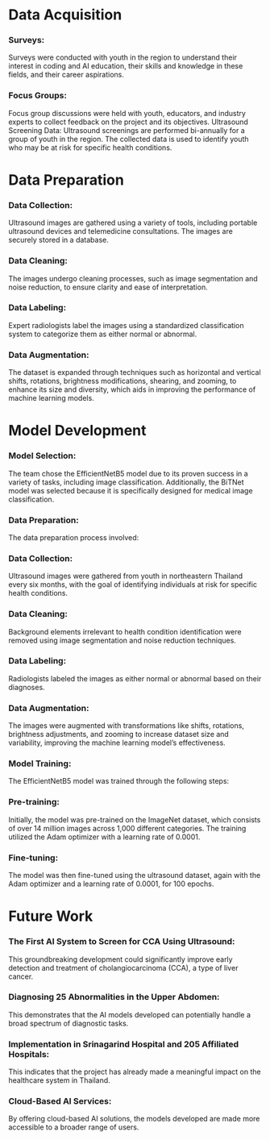 <h1>Data Acquisition</h1>
<h3>Surveys:</h3> Surveys were conducted with youth in the region to understand their interest in coding and AI education, their skills and knowledge in these fields, and their career aspirations.
<h3>Focus Groups:</h3> Focus group discussions were held with youth, educators, and industry experts to collect feedback on the project and its objectives.
Ultrasound Screening Data:</h3> Ultrasound screenings are performed bi-annually for a group of youth in the region. The collected data is used to identify youth who may be at risk for specific health conditions.
<h1>Data Preparation</h1>
<h3>Data Collection:</h3> Ultrasound images are gathered using a variety of tools, including portable ultrasound devices and telemedicine consultations. The images are securely stored in a database.
<h3>Data Cleaning:</h3> The images undergo cleaning processes, such as image segmentation and noise reduction, to ensure clarity and ease of interpretation.
<h3>Data Labeling:</h3> Expert radiologists label the images using a standardized classification system to categorize them as either normal or abnormal.
<h3>Data Augmentation:</h3> The dataset is expanded through techniques such as horizontal and vertical shifts, rotations, brightness modifications, shearing, and zooming, to enhance its size and diversity, which aids in improving the performance of machine learning models.
<h1>Model Development</h1>
<h3>Model Selection:</h3> The team chose the EfficientNetB5 model due to its proven success in a variety of tasks, including image classification. Additionally, the BiTNet model was selected because it is specifically designed for medical image classification.

<h3>Data Preparation:</h3> The data preparation process involved:

<h3>Data Collection:</h3> Ultrasound images were gathered from youth in northeastern Thailand every six months, with the goal of identifying individuals at risk for specific health conditions.
<h3>Data Cleaning:</h3> Background elements irrelevant to health condition identification were removed using image segmentation and noise reduction techniques.
<h3>Data Labeling:</h3> Radiologists labeled the images as either normal or abnormal based on their diagnoses.
<h3>Data Augmentation:</h3> The images were augmented with transformations like shifts, rotations, brightness adjustments, and zooming to increase dataset size and variability, improving the machine learning model’s effectiveness.
<h3>Model Training:</h3> The EfficientNetB5 model was trained through the following steps:

<h3>Pre-training:</h3> Initially, the model was pre-trained on the ImageNet dataset, which consists of over 14 million images across 1,000 different categories. The training utilized the Adam optimizer with a learning rate of 0.0001.
<h3>Fine-tuning:</h3> The model was then fine-tuned using the ultrasound dataset, again with the Adam optimizer and a learning rate of 0.0001, for 100 epochs.
<h1>Future Work</h1>
<h3>The First AI System to Screen for CCA Using Ultrasound:</h3> This groundbreaking development could significantly improve early detection and treatment of cholangiocarcinoma (CCA), a type of liver cancer.
<h3>Diagnosing 25 Abnormalities in the Upper Abdomen:</h3> This demonstrates that the AI models developed can potentially handle a broad spectrum of diagnostic tasks.
<h3>Implementation in Srinagarind Hospital and 205 Affiliated Hospitals:</h3> This indicates that the project has already made a meaningful impact on the healthcare system in Thailand.
<h3>Cloud-Based AI Services:</h3> By offering cloud-based AI solutions, the models developed are made more accessible to a broader range of users.
